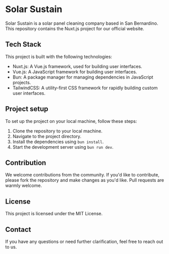 # Solar Sustain

Solar Sustain is a solar panel cleaning company based in San Bernardino. This repository contains the Nuxt.js project for our official website.

## Tech Stack

This project is built with the following technologies:

- Nuxt.js: A Vue.js framework, used for building user interfaces.
- Vue.js: A JavaScript framework for building user interfaces.
- Bun: A package manager for managing dependencies in JavaScript projects.
- TailwindCSS: A utility-first CSS framework for rapidly building custom user interfaces.


## Project setup

To set up the project on your local machine, follow these steps:

1. Clone the repository to your local machine.
2. Navigate to the project directory.
3. Install the dependencies using `bun install`.
4. Start the development server using `bun run dev`.

## Contribution

We welcome contributions from the community. If you'd like to contribute, please fork the repository and make changes as you'd like. Pull requests are warmly welcome.

## License

This project is licensed under the MIT License.

## Contact

If you have any questions or need further clarification, feel free to reach out to us.